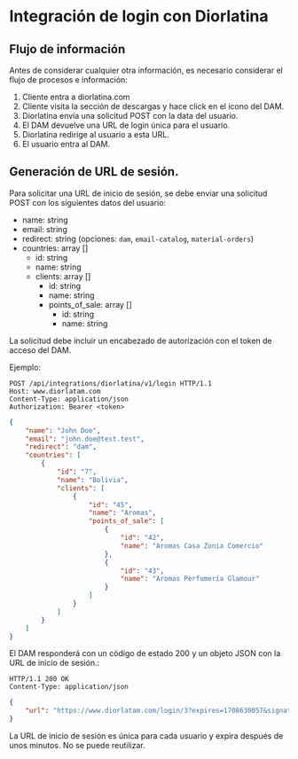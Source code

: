 # Integración de login con Diorlatina

## Flujo de información
Antes de considerar cualquier otra información, es necesario considerar el flujo de procesos e información:
1.	Cliente entra a diorlatina.com 
2.	Cliente visita la sección de descargas y hace click en el ícono del DAM.
3.	Diorlatina envía una solicitud POST con la data del usuario. 
4.	El DAM devuelve una URL de login única para el usuario.
5.	Diorlatina redirige al usuario a esta URL.
6.	El usuario entra al DAM.

## Generación de URL de sesión.
Para solicitar una URL de inicio de sesión, se debe enviar una solicitud POST con los siguientes datos del usuario:

- name: string
- email: string
- redirect: string (opciones: `dam`, `email-catalog`, `material-orders`)
- countries: array []
    - id: string
    - name: string
    - clients: array []
        - id: string
        - name: string
        - points_of_sale: array []
            - id: string
            - name: string

La solicitud debe incluir un encabezado de autorización con el token de acceso del DAM.

Ejemplo:

```HTTP
POST /api/integrations/diorlatina/v1/login HTTP/1.1
Host: www.diorlatam.com
Content-Type: application/json
Authorization: Bearer <token>
```
```json
{
    "name": "John Doe",
    "email": "john.doe@test.test",
    "redirect": "dam",
    "countries": [
        {
            "id": "7",
            "name": "Bolivia",
            "clients": [
                {
                    "id": "45",
                    "name": "Aromas",
                    "points_of_sale": [
                        {
                            "id": "42",
                            "name": "Aromas Casa Zonia Comercio"
                        },
                        {
                            "id": "43",
                            "name": "Aromas Perfumería Glamour"
                        }
                    ]
                }
            ]
        }
    ]
}
```

El DAM responderá con un código de estado 200 y un objeto JSON con la URL de inicio de sesión.:
```HTTP
HTTP/1.1 200 OK
Content-Type: application/json
```
```json
{
    "url": "https://www.diorlatam.com/login/3?expires=1708630057&signature=194dc4744ba7b8339c65f14907957652397492"
}
```

La URL de inicio de sesión es única para cada usuario y expira después de unos minutos. No se puede reutilizar.
